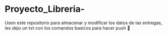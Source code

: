 # Proyecto_Libreria-

Usen este repositorio para almacenar y modificar los datos de las entregas, les dejo un txt con los comandos basicos para hacer push  🚀
